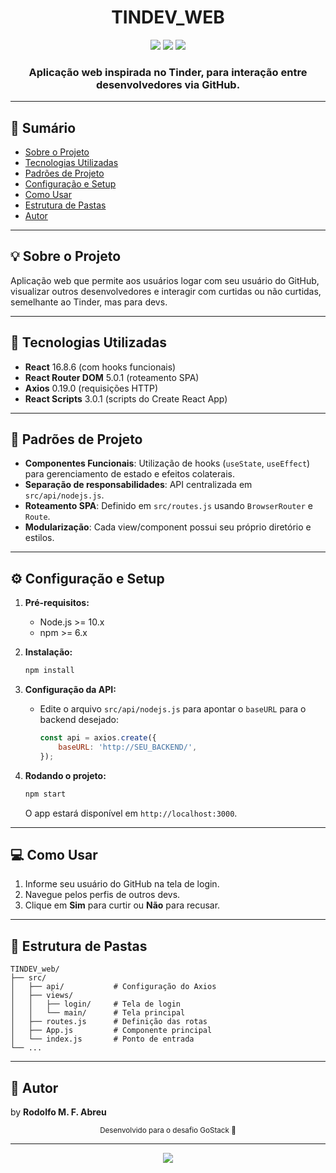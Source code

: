 <div align="center">

  # TINDEV_WEB
  
  <p>
    <img src="https://img.shields.io/badge/React-16.8.6-blue?logo=react" />
    <img src="https://img.shields.io/badge/Axios-0.19.0-5A29E4?logo=axios" />
    <img src="https://img.shields.io/badge/license-MIT-green" />
  </p>
  
  <h3>Aplicação web inspirada no Tinder, para interação entre desenvolvedores via GitHub.</h3>
</div>

---

## 📑 Sumário
- [Sobre o Projeto](#sobre-o-projeto)
- [Tecnologias Utilizadas](#tecnologias-utilizadas)
- [Padrões de Projeto](#padrões-de-projeto)
- [Configuração e Setup](#configuração-e-setup)
- [Como Usar](#como-usar)
- [Estrutura de Pastas](#estrutura-de-pastas)
- [Autor](#-autor)

---

## 💡 Sobre o Projeto

Aplicação web que permite aos usuários logar com seu usuário do GitHub, visualizar outros desenvolvedores e interagir com curtidas ou não curtidas, semelhante ao Tinder, mas para devs.

---

## 🚀 Tecnologias Utilizadas

- **React** 16.8.6 (com hooks funcionais)
- **React Router DOM** 5.0.1 (roteamento SPA)
- **Axios** 0.19.0 (requisições HTTP)
- **React Scripts** 3.0.1 (scripts do Create React App)

---

## 🧩 Padrões de Projeto

- **Componentes Funcionais**: Utilização de hooks (`useState`, `useEffect`) para gerenciamento de estado e efeitos colaterais.
- **Separação de responsabilidades**: API centralizada em `src/api/nodejs.js`.
- **Roteamento SPA**: Definido em `src/routes.js` usando `BrowserRouter` e `Route`.
- **Modularização**: Cada view/component possui seu próprio diretório e estilos.

---

## ⚙️ Configuração e Setup

1. **Pré-requisitos:**
   - Node.js >= 10.x
   - npm >= 6.x

2. **Instalação:**
   ```bash
   npm install
   ```

3. **Configuração da API:**
   - Edite o arquivo `src/api/nodejs.js` para apontar o `baseURL` para o backend desejado:
     ```js
     const api = axios.create({
         baseURL: 'http://SEU_BACKEND/',
     });
     ```

4. **Rodando o projeto:**
   ```bash
   npm start
   ```
   O app estará disponível em `http://localhost:3000`.

---

## 💻 Como Usar

1. Informe seu usuário do GitHub na tela de login.
2. Navegue pelos perfis de outros devs.
3. Clique em **Sim** para curtir ou **Não** para recusar.

---

## 📁 Estrutura de Pastas

```
TINDEV_web/
├── src/
│   ├── api/           # Configuração do Axios
│   ├── views/
│   │   ├── login/     # Tela de login
│   │   └── main/      # Tela principal
│   ├── routes.js      # Definição das rotas
│   ├── App.js         # Componente principal
│   └── index.js       # Ponto de entrada
└── ...
```

---

## 👤 Autor
by **Rodolfo M. F. Abreu**
<p align="center">
  <sub>Desenvolvido para o desafio GoStack 🚀</sub>
</p>

---

<p align="center">
  <img src="https://img.shields.io/badge/Feito%20com%20%E2%9D%A4%20por-Rocketseat-blueviolet" />
</p>

